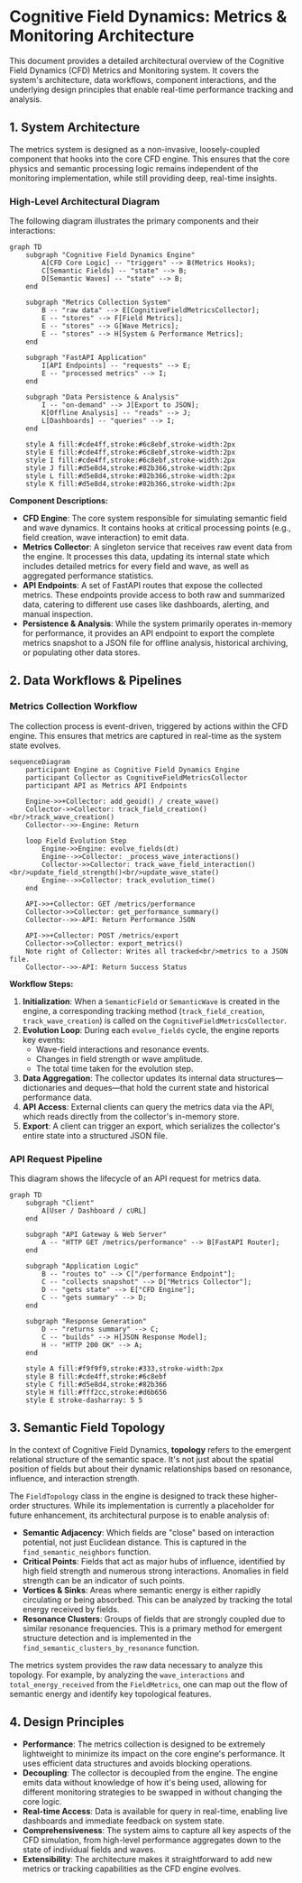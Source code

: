 # Cognitive Field Dynamics: Metrics & Monitoring Architecture

This document provides a detailed architectural overview of the Cognitive Field Dynamics (CFD) Metrics and Monitoring system. It covers the system's architecture, data workflows, component interactions, and the underlying design principles that enable real-time performance tracking and analysis.

## 1. System Architecture

The metrics system is designed as a non-invasive, loosely-coupled component that hooks into the core CFD engine. This ensures that the core physics and semantic processing logic remains independent of the monitoring implementation, while still providing deep, real-time insights.

### High-Level Architectural Diagram

The following diagram illustrates the primary components and their interactions:

```mermaid
graph TD
    subgraph "Cognitive Field Dynamics Engine"
        A[CFD Core Logic] -- "triggers" --> B(Metrics Hooks);
        C[Semantic Fields] -- "state" --> B;
        D[Semantic Waves] -- "state" --> B;
    end

    subgraph "Metrics Collection System"
        B -- "raw data" --> E[CognitiveFieldMetricsCollector];
        E -- "stores" --> F[Field Metrics];
        E -- "stores" --> G[Wave Metrics];
        E -- "stores" --> H[System & Performance Metrics];
    end

    subgraph "FastAPI Application"
        I[API Endpoints] -- "requests" --> E;
        E -- "processed metrics" --> I;
    end

    subgraph "Data Persistence & Analysis"
        I -- "on-demand" --> J[Export to JSON];
        K[Offline Analysis] -- "reads" --> J;
        L[Dashboards] -- "queries" --> I;
    end

    style A fill:#cde4ff,stroke:#6c8ebf,stroke-width:2px
    style E fill:#cde4ff,stroke:#6c8ebf,stroke-width:2px
    style I fill:#cde4ff,stroke:#6c8ebf,stroke-width:2px
    style J fill:#d5e8d4,stroke:#82b366,stroke-width:2px
    style L fill:#d5e8d4,stroke:#82b366,stroke-width:2px
    style K fill:#d5e8d4,stroke:#82b366,stroke-width:2px
```

**Component Descriptions:**

-   **CFD Engine**: The core system responsible for simulating semantic field and wave dynamics. It contains hooks at critical processing points (e.g., field creation, wave interaction) to emit data.
-   **Metrics Collector**: A singleton service that receives raw event data from the engine. It processes this data, updating its internal state which includes detailed metrics for every field and wave, as well as aggregated performance statistics.
-   **API Endpoints**: A set of FastAPI routes that expose the collected metrics. These endpoints provide access to both raw and summarized data, catering to different use cases like dashboards, alerting, and manual inspection.
-   **Persistence & Analysis**: While the system primarily operates in-memory for performance, it provides an API endpoint to export the complete metrics snapshot to a JSON file for offline analysis, historical archiving, or populating other data stores.

## 2. Data Workflows & Pipelines

### Metrics Collection Workflow

The collection process is event-driven, triggered by actions within the CFD engine. This ensures that metrics are captured in real-time as the system state evolves.

```mermaid
sequenceDiagram
    participant Engine as Cognitive Field Dynamics Engine
    participant Collector as CognitiveFieldMetricsCollector
    participant API as Metrics API Endpoints

    Engine->>+Collector: add_geoid() / create_wave()
    Collector->>Collector: track_field_creation()<br/>track_wave_creation()
    Collector-->>-Engine: Return

    loop Field Evolution Step
        Engine->>Engine: evolve_fields(dt)
        Engine-->>Collector: _process_wave_interactions()
        Collector->>Collector: track_wave_field_interaction()<br/>update_field_strength()<br/>update_wave_state()
        Engine-->>Collector: track_evolution_time()
    end

    API->>+Collector: GET /metrics/performance
    Collector->>Collector: get_performance_summary()
    Collector-->>-API: Return Performance JSON

    API->>+Collector: POST /metrics/export
    Collector->>Collector: export_metrics()
    Note right of Collector: Writes all tracked<br/>metrics to a JSON file.
    Collector-->>-API: Return Success Status
```

**Workflow Steps:**

1.  **Initialization**: When a `SemanticField` or `SemanticWave` is created in the engine, a corresponding tracking method (`track_field_creation`, `track_wave_creation`) is called on the `CognitiveFieldMetricsCollector`.
2.  **Evolution Loop**: During each `evolve_fields` cycle, the engine reports key events:
    -   Wave-field interactions and resonance events.
    -   Changes in field strength or wave amplitude.
    -   The total time taken for the evolution step.
3.  **Data Aggregation**: The collector updates its internal data structures—dictionaries and deques—that hold the current state and historical performance data.
4.  **API Access**: External clients can query the metrics data via the API, which reads directly from the collector's in-memory store.
5.  **Export**: A client can trigger an export, which serializes the collector's entire state into a structured JSON file.

### API Request Pipeline

This diagram shows the lifecycle of an API request for metrics data.

```mermaid
graph TD
    subgraph "Client"
        A[User / Dashboard / cURL]
    end

    subgraph "API Gateway & Web Server"
        A -- "HTTP GET /metrics/performance" --> B[FastAPI Router];
    end

    subgraph "Application Logic"
        B -- "routes to" --> C["/performance Endpoint"];
        C -- "collects snapshot" --> D["Metrics Collector"];
        D -- "gets state" --> E["CFD Engine"];
        C -- "gets summary" --> D;
    end

    subgraph "Response Generation"
        D -- "returns summary" --> C;
        C -- "builds" --> H[JSON Response Model];
        H -- "HTTP 200 OK" --> A;
    end

    style A fill:#f9f9f9,stroke:#333,stroke-width:2px
    style B fill:#cde4ff,stroke:#6c8ebf
    style C fill:#d5e8d4,stroke:#82b366
    style H fill:#fff2cc,stroke:#d6b656
    style E stroke-dasharray: 5 5
```

## 3. Semantic Field Topology

In the context of Cognitive Field Dynamics, **topology** refers to the emergent relational structure of the semantic space. It's not just about the spatial position of fields but about their dynamic relationships based on resonance, influence, and interaction strength.

The `FieldTopology` class in the engine is designed to track these higher-order structures. While its implementation is currently a placeholder for future enhancement, its architectural purpose is to enable analysis of:

-   **Semantic Adjacency**: Which fields are "close" based on interaction potential, not just Euclidean distance. This is captured in the `find_semantic_neighbors` function.
-   **Critical Points**: Fields that act as major hubs of influence, identified by high field strength and numerous strong interactions. Anomalies in field strength can be an indicator of such points.
-   **Vortices & Sinks**: Areas where semantic energy is either rapidly circulating or being absorbed. This can be analyzed by tracking the total energy received by fields.
-   **Resonance Clusters**: Groups of fields that are strongly coupled due to similar resonance frequencies. This is a primary method for emergent structure detection and is implemented in the `find_semantic_clusters_by_resonance` function.

The metrics system provides the raw data necessary to analyze this topology. For example, by analyzing the `wave_interactions` and `total_energy_received` from the `FieldMetrics`, one can map out the flow of semantic energy and identify key topological features.

## 4. Design Principles

-   **Performance**: The metrics collection is designed to be extremely lightweight to minimize its impact on the core engine's performance. It uses efficient data structures and avoids blocking operations.
-   **Decoupling**: The collector is decoupled from the engine. The engine emits data without knowledge of how it's being used, allowing for different monitoring strategies to be swapped in without changing the core logic.
-   **Real-time Access**: Data is available for query in real-time, enabling live dashboards and immediate feedback on system state.
-   **Comprehensiveness**: The system aims to capture all key aspects of the CFD simulation, from high-level performance aggregates down to the state of individual fields and waves.
-   **Extensibility**: The architecture makes it straightforward to add new metrics or tracking capabilities as the CFD engine evolves. 